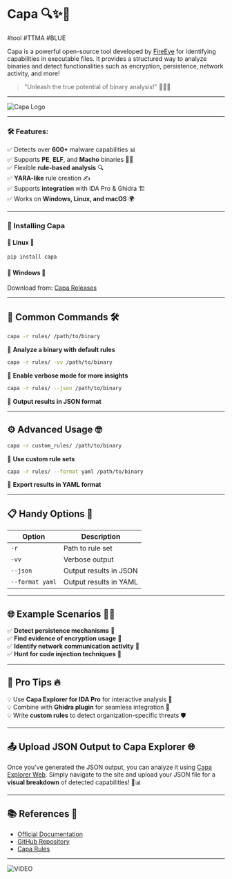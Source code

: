 # Capa 🔍✨🚀

#️tool #TTMA #BLUE 

Capa is a powerful open-source tool developed by [FireEye](https://www.mandiant.com/resources/capa) for identifying capabilities in executable files. It provides a structured way to analyze binaries and detect functionalities such as encryption, persistence, network activity, and more!

> "Unleash the true potential of binary analysis!" 🕵️‍♂️🔎

---
![Capa Logo](https://mandiant.github.io/capa/explorer/assets/logo-full-sn3sDyMb.png)

---

### 🛠 Features:
✅ Detects over **600+** malware capabilities 📊  
✅ Supports **PE**, **ELF**, and **Macho** binaries 🏴‍☠️  
✅ Flexible **rule-based analysis** 🔍  
✅ **YARA-like** rule creation ✍️  
✅ Supports **integration** with IDA Pro & Ghidra 🏗️  
✅ Works on **Windows, Linux, and macOS** 🌍  

---

### 🚀 Installing Capa

#### 🔹 **Linux** 🐧
```bash
pip install capa
```
#### 🔹 **Windows** 🏁
Download from: [Capa Releases](https://github.com/mandiant/capa/releases)

---

## 🧰 Common Commands 🛠️
```bash
capa -r rules/ /path/to/binary
```
🔹 **Analyze a binary with default rules**

```bash
capa -r rules/ -vv /path/to/binary
```
🔹 **Enable verbose mode for more insights**

```bash
capa -r rules/ --json /path/to/binary
```
🔹 **Output results in JSON format**

---

## ⚙️ Advanced Usage 🤓
```bash
capa -r custom_rules/ /path/to/binary
```
🔹 **Use custom rule sets**

```bash
capa -r rules/ --format yaml /path/to/binary
```
🔹 **Export results in YAML format**

---

## 📋 Handy Options 🎯

| Option   | Description                                    |
|----------|-----------------------------------------------|
| `-r`     | Path to rule set                             |
| `-vv`    | Verbose output                              |
| `--json` | Output results in JSON                      |
| `--format yaml` | Output results in YAML                |

---

## 🌐 Example Scenarios 🏴‍☠️
✅ **Detect persistence mechanisms** 💾  
✅ **Find evidence of encryption usage** 🔐  
✅ **Identify network communication activity** 📡  
✅ **Hunt for code injection techniques** 🎯  

---

## 🚀 Pro Tips 🔥
💡 Use **Capa Explorer for IDA Pro** for interactive analysis 📜  
💡 Combine with **Ghidra plugin** for seamless integration 🔄  
💡 Write **custom rules** to detect organization-specific threats 🛡️  

---

## 📤 Upload JSON Output to Capa Explorer 🌐
Once you've generated the JSON output, you can analyze it using [Capa Explorer Web](https://mandiant.github.io/capa/explorer/#/). Simply navigate to the site and upload your JSON file for a **visual breakdown** of detected capabilities! 🚀📊

---

## 📚 References 📖
- [Official Documentation](https://www.mandiant.com/resources/capa)
- [GitHub Repository](https://github.com/mandiant/capa)
- [Capa Rules](https://github.com/mandiant/capa-rules)

---

![VIDEO](https://www.youtube.com/watch?v=iiTNc2yEjXM)  

